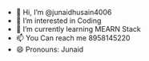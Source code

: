 - 👋 Hi, I’m @junaidhusain4006
- 👀 I’m interested in Coding
- 🌱 I’m currently learning MEARN Stack
- 📫 You Can reach me 8958145220
- 😄 Pronouns: Junaid

<!---
junaidhusain4006/junaidhusain4006 is a ✨ special ✨ repository because its `README.md` (this file) appears on your GitHub profile.
You can click the Preview link to take a look at your changes.
--->
